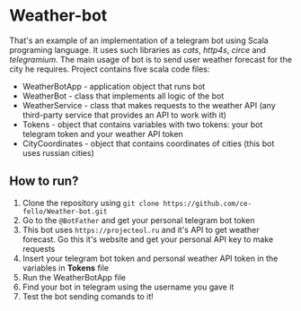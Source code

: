 # Weather-bot
That's an example of an implementation of a telegram bot using Scala programing language. It uses such libraries as *cats*, *http4s*, *circe* and *telegramium*. The main usage of bot is to send user weather forecast for the city he requires.
Project contains five scala code files:
* WeatherBotApp - application object that runs bot
* WeatherBot - class that implements all logic of the bot
* WeatherService - class that makes requests to the weather API (any third-party service that provides an API to work with it)
* Tokens - object that contains variables with two tokens: your bot telegram token and your weather API token
* CityCoordinates - object that contains coordinates of cities (this bot uses russian cities)
## How to run?
1. Clone the repository using ```git clone https://github.com/ce-fello/Weather-bot.git```
2. Go to the ```@BotFather``` and get your personal telegram bot token
3. This bot uses ```https://projecteol.ru``` and it's API to get weather forecast. Go this it's website and get your personal API key to make requests
4. Insert your telegram bot token and personal weather API token in the variables in **Tokens** file
5. Run the WeatherBotApp file
6. Find your bot in telegram using the username you gave it
7. Test the bot sending comands to it!
